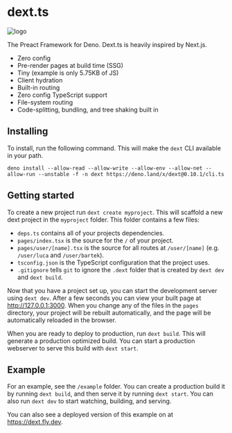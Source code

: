 # dext.ts

![logo](example/public/static/logo.png)

The Preact Framework for Deno. Dext.ts is heavily inspired by Next.js.

- Zero config
- Pre-render pages at build time (SSG)
- Tiny (example is only 5.75KB of JS)
- Client hydration
- Built-in routing
- Zero config TypeScript support
- File-system routing
- Code-splitting, bundling, and tree shaking built in

## Installing

To install, run the following command. This will make the `dext` CLI available
in your path.

```
deno install --allow-read --allow-write --allow-env --allow-net --allow-run --unstable -f -n dext https://deno.land/x/dext@0.10.1/cli.ts
```

## Getting started

To create a new project run `dext create myproject`. This will scaffold a new
dext project in the `myproject` folder. This folder contains a few files:

- `deps.ts` contains all of your projects dependencies.
- `pages/index.tsx` is the source for the `/` of your project.
- `pages/user/[name].tsx` is the source for all routes at `/user/[name]` (e.g.
  `/user/luca` and `/user/bartek`).
- `tsconfig.json` is the TypeScript configuration that the project uses.
- `.gitignore` tells `git` to ignore the `.dext` folder that is created by
  `dext dev` and `dext build`.

Now that you have a project set up, you can start the development server using
`dext dev`. After a few seconds you can view your built page at
http://127.0.0.1:3000. When you change any of the files in the `pages`
directory, your project will be rebuilt automatically, and the page will be
automatically reloaded in the browser.

When you are ready to deploy to production, run `dext build`. This will generate
a production optimized build. You can start a production webserver to serve this
build with `dext start`.

## Example

For an example, see the `/example` folder. You can create a production build it
by running `dext build`, and then serve it by running `dext start`. You can also
run `dext dev` to start watching, building, and serving.

You can also see a deployed version of this example on at https://dext.fly.dev.

